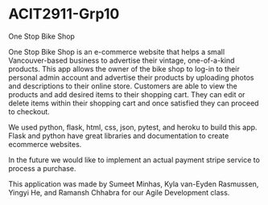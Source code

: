 # ACIT2911-Grp10
One Stop Bike Shop

One Stop Bike Shop is an e-commerce website that helps a small Vancouver-based business to advertise their vintage, one-of-a-kind products. This app allows the owner of the bike shop to log-in to their personal admin account and advertise their products by uploading photos and descriptions to their online store. Customers are able to view the products and add desired items to their shopping cart. They can edit or delete items within their shopping cart and once satisfied they can proceed to checkout.

We used python, flask, html, css, json, pytest, and heroku to build this app. Flask and python have great libraries and documentation to create ecommerce websites. 

In the future we would like to implement an actual payment stripe service to process a purchase.

This application was made by Sumeet Minhas, Kyla van-Eyden Rasmussen, Yingyi He, and Ramansh Chhabra for our Agile Development class. 